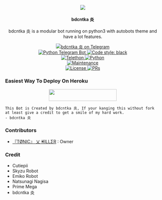 <p align="center">
  <img src="https://telegra.ph/file/d3a93a9585e6d18d1ccc2.jpg">
</p>

<h4><p align="center"> bdcntka 炎 </p></h4>

<p align="center">bdcntka 炎 is a modular bot running on python3 with autobots theme and have a lot features.</p>

<p align="center">
<a href="https://t.me/bdcntkarobot"> <img src="https://img.shields.io/badge/bdcntka-炎-blue?&logo=telegram" alt="bdcntka 炎 on Telegram" /> </a><br>
<a href="https://python-telegram-bot.org"> <img src="https://img.shields.io/badge/PTB-13.9.0-white?&style=flat-round&logo=github" alt="Python Telegram Bot" /> </a>
<a href="https://github.com/psf/black"><img alt="Code style: black" src="https://img.shields.io/badge/code%20style-black-000000.svg"></a><br>
<a href="https://docs.telethon.dev"> <img src="https://img.shields.io/badge/Telethon-1.24.0-red?&style=flat-round&logo=github" alt="Telethon" /> </a>
<a href="https://docs.python.org"> <img src="https://img.shields.io/badge/Python-3.10.1-purple?&style=flat-round&logo=python" alt="Python" /> </a><br>
<a href="https://GitHub.com/Tonic990/PrimeMega"> <img src="https://img.shields.io/badge/Maintained-Yes-yellow.svg" alt="Maintenance" /> </a><br>
<a href="https://github.com/Tonic990/PrimeMega/blob/main/LICENSE"> <img src="https://img.shields.io/badge/License-GPLv3-blue.svg" alt="License" /> </a>
<a href="https://makeapullrequest.com"> <img src="https://img.shields.io/badge/PRs-Welcome-blue.svg?style=flat-round" alt="PRs" /> </a>
</p>

### Easiest Way To Deploy On Heroku 

<p align="center"><a href="https://heroku.com/deploy?template=https://github.com/Tonic990/PrimeMega"> <img src="https://img.shields.io/badge/Deploy%20To%20Heroku-blue?style=for-the-badge&logo=heroku" width="220" height="38.45"/></a></p>

```
This Bot is Created by bdcntka 炎, If your kanging this without fork at least give a credit to get a smile of my hard work. 
- bdcntka 炎
```

### Contributors
- [『TØNIC』 乂 ₭ILLΣR](https://github.com/Tonic990) : Owner

### Credit
- Cutiepii
- Skyzu Robot
- Emiko Robot
- Natsunagi Nagisa
- Prime Mega
- bdcntka 炎


